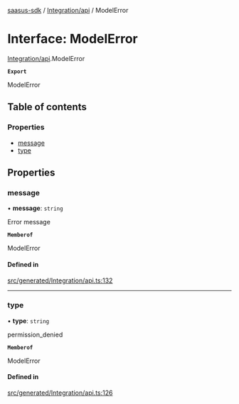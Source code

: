 [saasus-sdk](../README.md) / [Integration/api](../modules/Integration_api.md) / ModelError

# Interface: ModelError

[Integration/api](../modules/Integration_api.md).ModelError

**`Export`**

ModelError

## Table of contents

### Properties

- [message](Integration_api.ModelError.md#message)
- [type](Integration_api.ModelError.md#type)

## Properties

### message

• **message**: `string`

Error message

**`Memberof`**

ModelError

#### Defined in

[src/generated/Integration/api.ts:132](https://github.com/saasus-platform/saasus-sdk-javascript/blob/2c78b0a/src/generated/Integration/api.ts#L132)

___

### type

• **type**: `string`

permission_denied

**`Memberof`**

ModelError

#### Defined in

[src/generated/Integration/api.ts:126](https://github.com/saasus-platform/saasus-sdk-javascript/blob/2c78b0a/src/generated/Integration/api.ts#L126)
